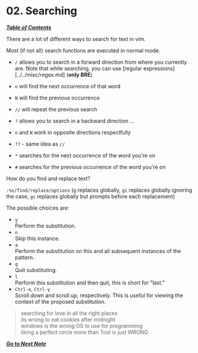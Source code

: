# 02. Searching

[***Table of Contents***](./ToC.md)

There are a lot of different ways to search for text in vim.

Most (if not all) search functions are executed in normal mode.

- `/` allows you to search in a forward direction from where you currently are.
  Note that while searching, you can use [regular
  expressions][../../misc/regex.md] (**only BRE**)
- `n` will find the next occurrence of that word
- `N` will find the previous occurrence
- `//` will repeat the previous search

- `?` allows you to search in a backward direction ...
- `n` and `N` work in opposite directions respectfully
- `??` - same idea as `//`

- `*` searches for the next occurrence of the word you're on
- `#` searches for the previous occurrence of the word you're on

How do you find and replace text?

`:%s/find/replace/options` (`g` replaces globally, `gi` replaces globally
ignoring the case, `gc` replaces globally but prompts before each replacement)

  The possible choices are:
- `y`  
  Perform the substitution.
- `n`  
  Skip this instance.
- `a`  
  Perform the substitution on this and all subsequent instances of the pattern.
- `q`  
  Quit substituting.
- `l`  
  Perform this substitution and then quit, this is short for "last."
- `Ctrl-e`, `Ctrl-y`  
  Scroll down and scroll up, respectively. This is useful for viewing the
  context of the proposed substitution.

>searching for love in all the right places  
>its wrong to eat cookies after midnight  
>windows is the wrong OS to use for programming  
>liking a perfect circle more than Tool is just WRONG

[***Go to Next Note***](03-files-and-tabs.md)
